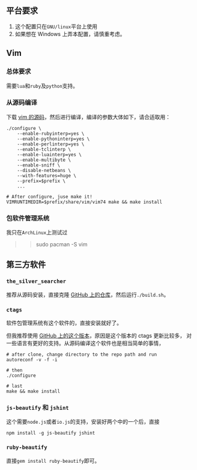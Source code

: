 ## 平台要求
1. 这个配置只在`GNU/linux`平台上使用
1. 如果想在 Windows 上弄本配置，请慎重考虑。

## Vim
### 总体要求
需要`lua`和`ruby`及`python`支持。

### 从源码编译
下载 [vim 的源码][1]，然后进行编译，编译的参数大体如下，请合适取用：
```shell
./configure \
    --enable-rubyinterp=yes \
    --enable-pythoninterp=yes \
    --enable-perlinterp=yes \
    --enable-tclinterp \
    --enable-luainterp=yes \
    --enable-multibyte \
    --enable-sniff \
    --disable-netbeans \
    --with-features=huge \
    --prefix=$prefix \
    ...

# After configure, juse make it!
VIMRUNTIMEDIR=$prefix/share/vim/vim74 make && make install
```

### 包软件管理系统
我只在`ArchLinux`上测试过

>> sudo pacman -S vim

## 第三方软件
### `the_silver_searcher`
推荐从源码安装，直接克隆 [GitHub 上的仓库][2]，然后运行`./build.sh`。

### `ctags`
软件包管理系统有这个软件的，直接安装就好了。

但我推荐使用 [GitHub 上的这个版本][3]，原因是这个版本的 ctags 更新比较多，
对一些语言有更好的支持。从源码编译这个软件也是相当简单的事情，

```shell
# after clone, change directory to the repo path and run
autoreconf -v -f -i

# then
./configure

# last
make && make install
```

### `js-beautify` 和 `jshint`
这个需要`node.js`或者`io.js`的支持，安装好两个中的一个后，直接
```shell
npm install -g js-beautify jshint
```

### `ruby-beautify`
直接`gem install ruby-beautify`即可。


[1]: https://github.com/vim/vim
[2]: https://github.com/ggreer/the_silver_searcher
[3]: https://github.com/universal-ctags/ctags
